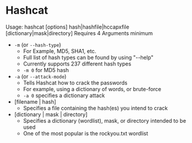 # Hashcat
Usage: hashcat \[options] hash|hashfile|hccapxfile \[dictionary|mask|directory]
Requires 4 Arguments minimum
- ``-m`` (or ``--hash-type``)
	- For Example, MD5, SHA1, etc.
	- Full list of hash types can be found by using "--help"
	- Currently supports 237 different hash types
	- `-m 0` for MD5 hash
- `-a` (or `--attack-mode`)
	- Tells Hashcat how to crack the passwords
	- For example, using a dictionary of words, or brute-force
	- ``-a 0`` specifies a dictionary attack
- \[filename | hash]
	- Specifies a file containing the hash(es) you intend to crack
- \[dictionary | mask | directory]
	- Specifies a dictionary (wordlist), mask, or directory intended to be used
	- One of the most popular is the rockyou.txt wordlist